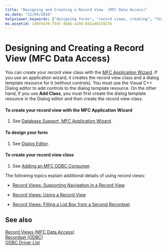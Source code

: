 ```yaml
---
title: "Designing and Creating a Record View  (MFC Data Access)"
ms.date: "11/04/2016"
helpviewer_keywords: ["designing forms", "record views, creating", "forms [C++], designing", "record views, designing", "application wizards [C++], creating record view classes", "designing record views"]
ms.assetid: 1d6f5439-754f-4b8b-a19d-841a4657827b
---
```

# Designing and Creating a Record View  (MFC Data Access)

You can create your record view class with the [MFC Application Wizard](../mfc/reference/database-support-mfc-application-wizard.md). If you use an application wizard, it creates the record view class and a dialog template resource for it (without controls). You must use the Visual C++ Dialog editor to add controls to the dialog template resource. On the other hand, if you use **Add Class**, you must first create the dialog template resource in the Dialog editor and then create the record view class.

#### To create your record view with the MFC Application Wizard

1. See [Database Support, MFC Application Wizard](../mfc/reference/database-support-mfc-application-wizard.md).

#### To design your form

1. See [Dialog Editor](../windows/dialog-editor.md).

#### To create your record view class

1. See [Adding an MFC ODBC Consumer](../mfc/reference/adding-an-mfc-odbc-consumer.md).

The following topics explain additional details of using record views:

- [Record Views: Supporting Navigation in a Record View](../data/supporting-navigation-in-a-record-view-mfc-data-access.md)

- [Record Views: Using a Record View](../data/using-a-record-view-mfc-data-access.md)

- [Record Views: Filling a List Box from a Second Recordset](../data/filling-a-list-box-from-a-second-recordset-mfc-data-access.md)

## See also

[Record Views  (MFC Data Access)](../data/record-views-mfc-data-access.md)<br/>
[Recordset (ODBC)](../data/odbc/recordset-odbc.md)<br/>
[ODBC Driver List](../data/odbc/odbc-driver-list.md)
